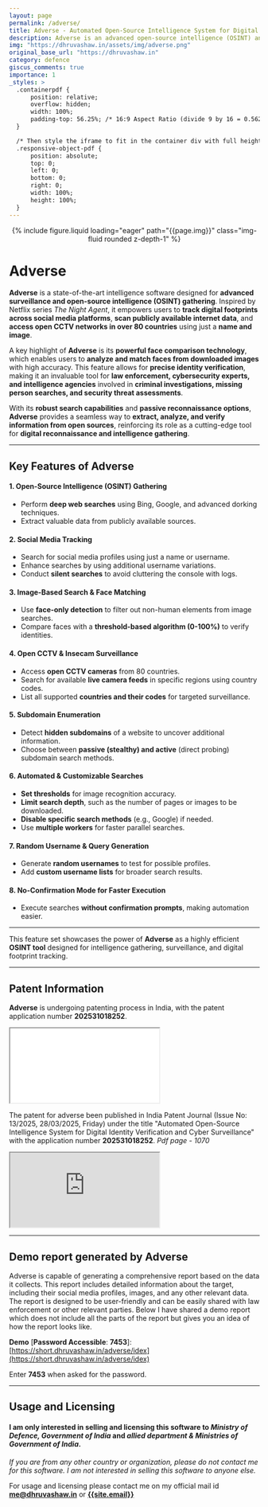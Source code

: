 ```yaml
---
layout: page
permalink: /adverse/
title: Adverse - Automated Open-Source Intelligence System for Digital Identity Verification and Cyber Surveillance
description: Adverse is an advanced open-source intelligence (OSINT) and facial recognition system designed to aggregate, analyze, and verify publicly available digital information
img: "https://dhruvashaw.in/assets/img/adverse.png"
original_base_url: "https://dhruvashaw.in"
category: defence
giscus_comments: true
importance: 1
_styles: >
  .containerpdf {
      position: relative;
      overflow: hidden;
      width: 100%;
      padding-top: 56.25%; /* 16:9 Aspect Ratio (divide 9 by 16 = 0.5625) */
  }

  /* Then style the iframe to fit in the container div with full height and width */
  .responsive-object-pdf {
      position: absolute;
      top: 0;
      left: 0;
      bottom: 0;
      right: 0;
      width: 100%;
      height: 100%;
  }
---
```


<center>
{% include figure.liquid loading="eager" path="{{page.img}}" class="img-fluid rounded z-depth-1" %}
</center>

# Adverse

**Adverse** is a state-of-the-art intelligence software designed for **advanced surveillance and open-source intelligence (OSINT) gathering**. Inspired by Netflix series _The Night Agent_, it empowers users to **track digital footprints across social media platforms**, **scan publicly available internet data**, and **access open CCTV networks in over 80 countries** using just a **name and image**.

A key highlight of **Adverse** is its **powerful face comparison technology**, which enables users to **analyze and match faces from downloaded images** with high accuracy. This feature allows for **precise identity verification**, making it an invaluable tool for **law enforcement, cybersecurity experts, and intelligence agencies** involved in **criminal investigations, missing person searches, and security threat assessments**.

With its **robust search capabilities** and **passive reconnaissance options**, **Adverse** provides a seamless way to **extract, analyze, and verify information from open sources**, reinforcing its role as a cutting-edge tool for **digital reconnaissance and intelligence gathering**.

---

## **Key Features of Adverse**

#### **1. Open-Source Intelligence (OSINT) Gathering**

- Perform **deep web searches** using Bing, Google, and advanced dorking techniques.
- Extract valuable data from publicly available sources.

#### **2. Social Media Tracking**

- Search for social media profiles using just a name or username.
- Enhance searches by using additional username variations.
- Conduct **silent searches** to avoid cluttering the console with logs.

#### **3. Image-Based Search & Face Matching**

- Use **face-only detection** to filter out non-human elements from image searches.
- Compare faces with a **threshold-based algorithm (0-100%)** to verify identities.

#### **4. Open CCTV & Insecam Surveillance**

- Access **open CCTV cameras** from 80 countries.
- Search for available **live camera feeds** in specific regions using country codes.
- List all supported **countries and their codes** for targeted surveillance.

#### **5. Subdomain Enumeration**

- Detect **hidden subdomains** of a website to uncover additional information.
- Choose between **passive (stealthy) and active** (direct probing) subdomain search methods.

#### **6. Automated & Customizable Searches**

- **Set thresholds** for image recognition accuracy.
- **Limit search depth**, such as the number of pages or images to be downloaded.
- **Disable specific search methods** (e.g., Google) if needed.
- Use **multiple workers** for faster parallel searches.

#### **7. Random Username & Query Generation**

- Generate **random usernames** to test for possible profiles.
- Add **custom username lists** for broader search results.

#### **8. No-Confirmation Mode for Faster Execution**

- Execute searches **without confirmation prompts**, making automation easier.

---

This feature set showcases the power of **Adverse** as a highly efficient **OSINT tool** designed for intelligence gathering, surveillance, and digital footprint tracking.

---

## **Patent Information**

**Adverse** is undergoing patenting process in India, with the patent application number **202531018252**.

<div class="containerpdf">
    <iframe src='{{ page.original_base_url }}/assets/pdf/adverse_patent_status.pdf' class="responsive-object-pdf" type='application/pdf'></iframe>
</div>

The patent for adverse been published in India Patent Journal (Issue No: 13/2025, 28/03/2025, Friday) under the title "Automated Open-Source Intelligence System for Digital Identity Verification and Cyber Surveillance" with the application number **202531018252**. _Pdf page - 1070_

<div class="containerpdf">
    <iframe src='https://personal.creativenet.tech/adverse-patent-journal-28thmarch.pdf#page=1070' class="responsive-object-pdf" type='application/pdf'></iframe>
</div>

---

## **Demo report generated by Adverse**

Adverse is capable of generating a comprehensive report based on the data it collects. This report includes detailed information about the target, including their social media profiles, images, and any other relevant data. The report is designed to be user-friendly and can be easily shared with law enforcement or other relevant parties.
Below I have shared a demo report which does not include all the parts of the report but gives you an idea of how the report looks like.

**Demo** [**Password Accessible**: __7453__]: [https://short.dhruvashaw.in/adverse/idex](https://short.dhruvashaw.in/adverse/idex)

Enter **7453** when asked for the password.

---

## **Usage and Licensing**

#### I am only interested in selling and licensing this software to _Ministry of Defence, Government of India_ and _allied department & Ministries of Government of India_.

_If you are from any other country or organization, please do not contact me for this software. I am not interested in selling this software to anyone else._

For usage and licensing please contact me on my official mail id **[me@dhruvashaw.in](mailto:me@dhruvashaw.in)** or **[{{site.email}}](mailto:{{site.email}})**
